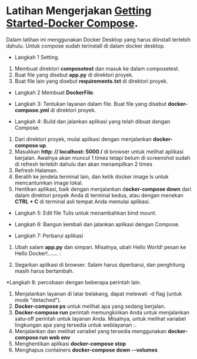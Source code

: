 # Latihan Mengerjakan [Getting Started-Docker Compose](https://docs.docker.com/compose/gettingstarted/).

Dalam latihan ini menggunakan Docker Desktop yang harus diinstall terlebih dahulu. Untuk compose sudah terinstall di dalam docker desktop.

* Langkah 1 Setting.
1. Membuat direktori **composetest** dan masuk ke dalam composetest.
![]()
2. Buat file yang disebut **app.py** di direktori proyek.
![]()
3. Buat file lain yang disebut **requirements.txt** di direktori proyek.
![]()

* Langkah 2 Membuat **DockerFile**.
![]()

* Langkah 3: Tentukan layanan dalam file. Buat file yang disebut **docker-compose.yml** di direktori proyek.
![]()

* Langkah 4: Build dan jalankan aplikasi yang telah dibuat dengan Compose.
1. Dari direktori proyek, mulai aplikasi dengan menjalankan **docker-compose up**.
![]()
2. Masukkan **http: // localhost: 5000 /** di browser untuk melihat aplikasi berjalan. Awalnya akan muncul 1 times tetapi belum di screenshot sudah di refresh terlebih dahulu dan akan menampilkan 2 times
3. Refresh Halaman.
![]()
4. Beralih ke jendela terminal lain, dan ketik docker image ls untuk mencantumkan image lokal.
5. Hentikan aplikasi, baik dengan menjalankan d**ocker-compose down** dari dalam direktori proyek Anda di terminal kedua, atau dengan menekan **CTRL + C** di terminal asli tempat Anda memulai aplikasi.

* Langkah 5: Edit file Tulis untuk menambahkan bind mount.
![]()

* Langkah 6: Bangun kembali dan jalankan aplikasi dengan Compose.
![]()

* Langkah 7: Perbarui aplikasi
1. Ubah salam **app.py** dan simpan. Misalnya, ubah Hello World! pesan ke Hello Docker!....... :

2. Segarkan aplikasi di browser. Salam harus diperbarui, dan penghitung masih harus bertambah.

*Langkah 8:  percobaan dengan beberapa perintah lain.
1.  Menjalankan layanan di latar belakang, dapat melewati -d flag (untuk mode "detached").
2.  **Docker-compose ps** untuk melihat apa yang sedang berjalan.
3.  **Docker-compose run** perintah memungkinkan Anda untuk menjalankan satu-off perintah untuk layanan Anda. Misalnya, untuk melihat variabel lingkungan apa yang tersedia untuk weblayanan :.
4. Menjalankan dan melihat variabel yang tersedia menggunakan **docker-compose run web env**
5. Menghentikan aplikasi **docker-compose stop**
6. Menghapus containers **docker-compose down --volumes**